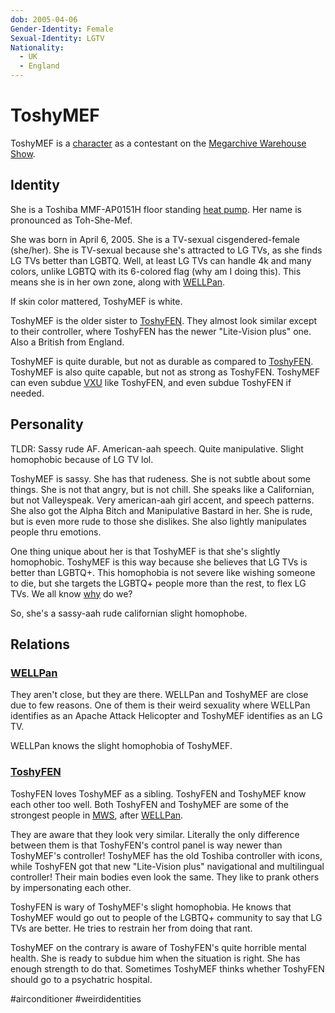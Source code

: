 ```yaml
---
dob: 2005-04-06
Gender-Identity: Female
Sexual-Identity: LGTV
Nationality:
  - UK
  - England
---
```

# ToshyMEF

ToshyMEF is a [character](Characters.md) as a contestant on the [Megarchive Warehouse Show](../../../Megarchive%20Warehouse%20Show/Megarchive%20Warehouse%20Show.md).
## Identity
She is a Toshiba MMF-AP0151H floor standing [heat pump](../../Species/Air%20Conditioners.md). Her name is pronounced as Toh-She-Mef.

She was born in April 6, 2005. She is a TV-sexual cisgendered-female (she/her). She is TV-sexual because she's attracted to LG TVs, as she finds LG TVs better than LGBTQ. Well, at least LG TVs can handle 4k and many colors, unlike LGBTQ with its 6-colored flag (why am I doing this). This means she is in her own zone, along with [WELLPan](WELLPan.md).

If skin color mattered, ToshyMEF is white.

ToshyMEF is the older sister to [ToshyFEN](ToshyFEN/ToshyFEN.md). They almost look similar except to their controller, where ToshyFEN has the newer "Lite-Vision plus" one. Also a British from England.

ToshyMEF is quite durable, but not as durable as compared to [ToshyFEN](ToshyFEN/ToshyFEN.md). ToshyMEF is also quite capable, but not as strong as ToshyFEN. ToshyMEF can even subdue [VXU](VXU/VXU.md) like ToshyFEN, and even subdue ToshyFEN if needed. 

## Personality
TLDR: Sassy rude AF. American-aah speech. Quite manipulative. Slight homophobic because of LG TV lol.

ToshyMEF is sassy. She has that rudeness. She is not subtle about some things. She is not that angry, but is not chill. She speaks like a Californian, but not Valleyspeak. Very american-aah girl accent, and speech patterns. She also got the Alpha Bitch and Manipulative Bastard in her. She is rude, but is even more rude to those she dislikes. She also lightly manipulates people thru emotions.

One thing unique about her is that ToshyMEF is that she's slightly homophobic. ToshyMEF is this way because she believes that LG TVs is better than LGBTQ+. This homophobia is not severe like wishing someone to die, but she targets the LGBTQ+ people more than the rest, to flex LG TVs. We all know [why](#Identity) do we?

So, she's a sassy-aah rude californian slight homophobe.

## Relations

### [WELLPan](WELLPan.md)
They aren't close, but they are there. WELLPan and ToshyMEF are close due to few reasons. One of them is their weird sexuality where WELLPan identifies as an Apache Attack Helicopter and ToshyMEF identifies as an LG TV.

WELLPan knows the slight homophobia of ToshyMEF.

### [ToshyFEN](ToshyFEN/ToshyFEN.md)
ToshyFEN loves ToshyMEF as a sibling. ToshyFEN and ToshyMEF know each other too well. Both ToshyFEN and ToshyMEF are some of the strongest people in [MWS](Megarchive%20Warehouse%20Show.md), after [WELLPan](WELLPan.md).

They are aware that they look very similar. Literally the only difference between them is that ToshyFEN's control panel is way newer than ToshyMEF's controller! ToshyMEF has the old Toshiba controller with icons, while ToshyFEN got that new "Lite-Vision plus" navigational and multilingual controller! Their main bodies even look the same. They like to prank others by impersonating each other.

ToshyFEN is wary of ToshyMEF's slight homophobia. He knows that ToshyMEF would go out to people of the LGBTQ+ community to say that LG TVs are better. He tries to restrain her from doing that rant.

ToshyMEF on the contrary is aware of ToshyFEN's quite horrible mental health. She is ready to subdue him when the situation is right. She has enough strength to do that. Sometimes ToshyMEF thinks whether ToshyFEN should go to a psychatric hospital.

#airconditioner #weirdidentities 